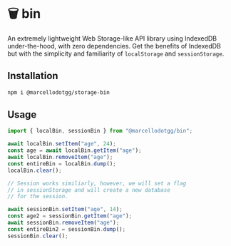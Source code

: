# 🗑️ bin

An extremely lightweight Web Storage-like API library using IndexedDB under-the-hood, with zero dependencies. Get the benefits of IndexedDB but with the simplicity and familiarity of `localStorage` and `sessionStorage`.

## Installation

```sh
npm i @marcellodotgg/storage-bin
```

## Usage

```js
import { localBin, sessionBin } from "@marcellodotgg/bin";

await localBin.setItem("age", 24);
const age = await localBin.getItem("age");
await localBin.removeItem("age");
const entireBin = localBin.dump();
localBin.clear();

// Session works similiarly, however, we will set a flag
// in sessionStorage and will create a new database
// for the session.

await sessionBin.setItem("age", 14);
const age2 = sessionBin.getItem("age");
await sessionBin.removeItem("age");
const entireBin2 = sessionBin.dump();
sessionBin.clear();
```
